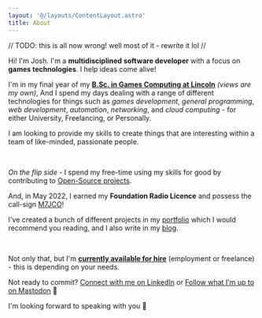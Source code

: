 ```yaml
---
layout: '@/layouts/ContentLayout.astro'
title: About
---
```


// TODO: this is all now wrong! well most of it - rewrite it lol //

Hi! I'm Josh. I'm a **multidisciplined software developer** with a focus on **games technologies**. I help ideas come alive!

I'm in my final year of my [**B.Sc. in Games Computing at Lincoln**](https://www.lincoln.ac.uk/course/cgpcmpub/) *(views are my own)*, And I spend my days dealing with a range of different technologies for things such as *games development*, *general programming*, *web development*, *automation*, *networking*, and *cloud computing* - for either University, Freelancing, or Personally.

I am looking to provide my skills to create things that are interesting within a team of like-minded, passionate people.

<br/>

*On the flip side* - I spend my free-time using my skills for good by contributing to [Open-Source projects](https://github.com/cooperj).

And, in May 2022, I earned my **Foundation Radio Licence** and possess the call-sign [M7JCO](https://www.qrz.com/db/m7jco)!

I've created a bunch of different projects in my [portfolio](/portfolio) which I would recommend you reading, and I also write in my [blog](/blog).

<br/>

Not only that, but I'm [**currently available for hire**](/freelance) (employment or freelance) - this is depending on your needs.

Not ready to commit? [Connect with me on LinkedIn](https://linkedin.com/in/joshcdev) or [Follow what I'm up to on Mastodon](https://mastodon.gamedev.place/@joshc) <span aria-hidden="true">🐘</span>

I'm looking forward to speaking with you <span aria-hidden="true">👋</span>
